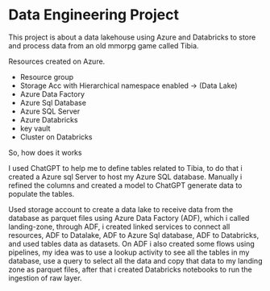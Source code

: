 # Data Engineering Project

This project is about a data lakehouse using Azure and Databricks to store and process data from an old mmorpg game called Tibia.

Resources created on Azure.

- Resource group 
- Storage Acc with Hierarchical namespace enabled -> (Data Lake)
- Azure Data Factory
- Azure Sql Database
- Azure SQL Server
- Azure Databricks
- key vault
- Cluster on Databricks

So, how does it works

I used ChatGPT to help me to define tables related to Tibia, to do that i created a Azure sql Server to host my
Azure SQL database. Manually i refined the columns and created a model to ChatGPT generate data to populate the tables.


Used storage account to create a data lake to receive data from the database as parquet files using Azure Data Factory (ADF), which i called landing-zone,
through ADF, i created linked services to connect all resources, ADF to Datalake, ADF to Azure Sql database, ADF to Databricks, and used tables data as datasets.
On ADF i also created some flows using pipelines, my idea was to use a lookup activity to see all the tables in my database, use a query to select all the data
and copy that data to my landing zone as parquet files, after that i created Databricks notebooks to run the ingestion of raw layer.


